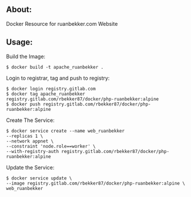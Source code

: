 ## About:

Docker Resource for ruanbekker.com Website

## Usage:

Build the Image:

```
$ docker build -t apache_ruanbekker .
```

Login to registrar, tag and push to registry:

```
$ docker login registry.gitlab.com
$ docker tag apache_ruanbekker registry.gitlab.com/rbekker87/docker/php-ruanbekker:alpine
$ docker push registry.gitlab.com/rbekker87/docker/php-ruanbekker:alpine
```

Create The Service:

```
$ docker service create --name web_ruanbekker 
--replicas 1 \
--network appnet \
--constraint 'node.role==worker' \
--with-registry-auth registry.gitlab.com/rbekker87/docker/php-ruanbekker:alpine
```

Update the Service:

```
$ docker service update \
--image registry.gitlab.com/rbekker87/docker/php-ruanbekker:alpine \
web_ruanbekker
```
